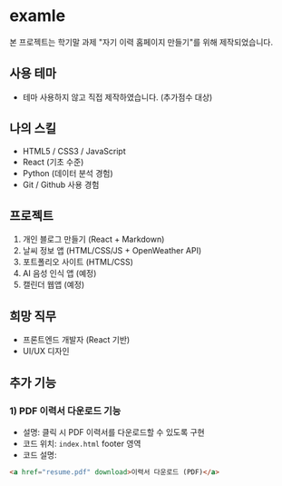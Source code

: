 # examle

본 프로젝트는 학기말 과제 "자기 이력 홈페이지 만들기"를 위해 제작되었습니다.

## 사용 테마

- 테마 사용하지 않고 직접 제작하였습니다. (추가점수 대상)

## 나의 스킬

- HTML5 / CSS3 / JavaScript
- React (기초 수준)
- Python (데이터 분석 경험)
- Git / Github 사용 경험

## 프로젝트

1. 개인 블로그 만들기 (React + Markdown)
2. 날씨 정보 앱 (HTML/CSS/JS + OpenWeather API)
3. 포트폴리오 사이트 (HTML/CSS)
4. AI 음성 인식 앱 (예정)
5. 캘린더 웹앱 (예정)

## 희망 직무

- 프론트엔드 개발자 (React 기반)
- UI/UX 디자인

## 추가 기능

### 1) PDF 이력서 다운로드 기능
- 설명: 클릭 시 PDF 이력서를 다운로드할 수 있도록 구현
- 코드 위치: `index.html` footer 영역
- 코드 설명:

```html
<a href="resume.pdf" download>이력서 다운로드 (PDF)</a>
